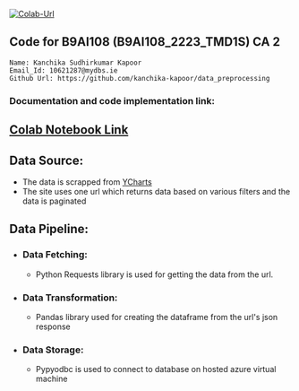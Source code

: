 [![Colab-Url][Colab-Badge]][Colab-Url]


[Colab-Badge]: https://colab.research.google.com/assets/colab-badge.svg
[Colab-Url]: https://colab.research.google.com/drive/1gdmtz4r5WuluAC3S8SC9zC0Lm-tiiGtj?authuser=1#scrollTo=9ASWWym3g0Yq

## Code for B9AI108 (B9AI108_2223_TMD1S) CA 2

```
Name: Kanchika Sudhirkumar Kapoor
Email_Id: 10621287@mydbs.ie
Github Url: https://github.com/kanchika-kapoor/data_preprocessing
```

### Documentation and code implementation link: 
## [Colab Notebook Link](https://colab.research.google.com/drive/1gdmtz4r5WuluAC3S8SC9zC0Lm-tiiGtj?usp=sharing)

## Data Source:
* The data is scrapped from [YCharts](https://ycharts.com/events/calendar/#/?date=2022-11-29&pageNum=1&eventGroups=earnings,dividends,splits_spinoffs,other&securitylistName=all_stocks&securityGroup=company&viewMode=week)
* The site uses one url which returns data based on various filters and the data is paginated

## Data Pipeline:
* ### Data Fetching:
    * Python Requests library is used for getting the data from the url.
* ### Data Transformation:
    * Pandas library used for creating the dataframe from the url's json response
* ### Data Storage:
    * Pypyodbc is used to connect to database on hosted azure virtual machine
